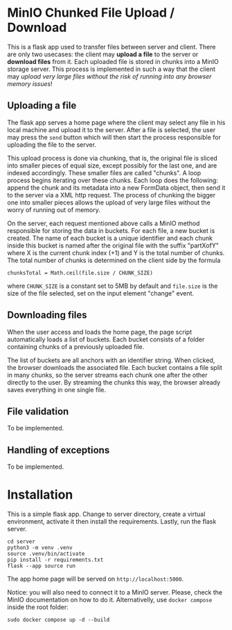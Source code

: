 # MinIO Chunked File Upload / Download

This is a flask app used to transfer files between server and client. There are
only two usecases: the client may **upload a file** to the server or **download
files** from it. Each uploaded file is stored in chunks into a MinIO storage
server. This process is implemented in such a way that the client may _upload
very large files without the risk of running into any browser memory issues_!

## Uploading a file

The flask app serves a home page where the client may select any file in his
local machine and upload it to the server. After a file is selected, the user
may press the `send` button which will then start the process responsible for
uploading the file to the server.

This upload process is done via chunking, that is, the original file is sliced
into smaller pieces of equal size, except possibly for the last one, and are
indexed accordingly. These smaller files are called "chunks". A loop process
begins iterating over these chunks. Each loop does the following: append the
chunk and its metadata into a new FormData object, then send it to the server
via a XML http request. The process of chunking the bigger one into smaller
pieces allows the upload of very large files without the worry of running out
of memory.

On the server, each request mentioned above calls a MinIO method responsible
for storing the data in buckets. For each file, a new bucket is created. The
name of each bucket is a unique identifier and each chunk inside this bucket is
named after the original file with the suffix "partXofY" where X is the current
chunk index (+1) and Y is the total number of chunks. The total number of
chunks is determined on the client side by the formula

```
chunksTotal = Math.ceil(file.size / CHUNK_SIZE)
```

where `CHUNK_SIZE` is a constant set to 5MB by default and `file.size` is the
size of the file selected, set on the input element "change" event.

## Downloading files

When the user access and loads the home page, the page script automatically
loads a list of buckets. Each bucket consists of a folder containing chunks of
a previously uploaded file.

The list of buckets are all anchors with an identifier string. When clicked,
the browser downloads the associated file. Each bucket contains a file split in
many chunks, so the server streams each chunk one after the other directly to
the user. By streaming the chunks this way, the browser already saves
everything in one single file.

## File validation

To be implemented.

## Handling of exceptions

To be implemented.

# Installation

This is a simple flask app. Change to server directory, create a virtual
environment, activate it then install the requirements. Lastly, run the flask
server.

```
cd server
python3 -m venv .venv
source .venv/bin/activate
pip install -r requirements.txt
flask --app source run
```

The app home page will be served on `http://localhost:5000`.

Notice: you will also need to connect it to a MinIO server. Please, check the
MinIO documentation on how to do it. Alternativelly, use `docker compose` inside
the root folder:

```
sudo docker compose up -d --build
```

